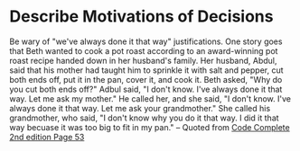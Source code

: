 # Describe Motivations of Decisions

Be wary of "we've always done it that way" justifications. One story goes that Beth wanted to cook a pot roast according to an award-winning pot roast recipe handed down in her husband's family. Her husband, Abdul, said that his mother had taught him to sprinkle it with salt and pepper, cut both ends off, put it in the pan, cover it, and cook it. Beth asked, "Why do you cut both ends off?" Adbul said, "I don't know. I've always done it that way. Let me ask my mother." He called her, and she said, "I don't know. I've always done it that way. Let me ask your grandmother." She called his grandmother, who said, "I don't know why you do it that way. I did it that way becuase it was too big to fit in my pan."  – Quoted from [Code Complete 2nd edition Page 53](https://books.google.com.au/books?id=LpVCAwAAQBAJ&lpg=PA53&ots=GHIshcIjRL&dq=Be%20wary%20of%20%22we%27ve%20always%20done%20it%20that%20way%22%20justifications.%20One%20story%20goes%20that%20Beth%20wanted%20to%20cook%20a%20pot%20roast%20according%20to&pg=PA53#v=onepage&q&f=false)

